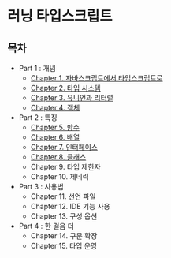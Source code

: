 # 러닝 타입스크립트

## 목차
- Part 1 : 개념
  - [Chapter 1. 자바스크립트에서 타입스크립트로](./contents/chapter01.md)
  - [Chapter 2. 타입 시스템](./contents/chapter02.md)
  - [Chapter 3. 유니언과 리터럴](./contents/chapter03.md)
  - [Chapter 4. 객체](./contents/chapter04.md)
- Part 2 : 특징
  - [Chapter 5. 함수](./contents/chapter05.md)
  - [Chapter 6. 배열](./contents/chapter06.md)
  - [Chapter 7. 인터페이스](./contents/chapter07.md)
  - [Chapter 8. 클래스](./contents/chapter08.md)
  - Chapter 9. 타입 제한자
  - Chapter 10. 제네릭
- Part 3 : 사용법
  - Chapter 11. 선언 파일
  - Chapter 12. IDE 기능 사용
  - Chapter 13. 구성 옵션
- Part 4 : 한 걸음 더
  - Chapter 14. 구문 확장
  - Chapter 15. 타입 운영